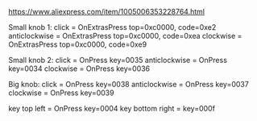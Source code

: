 https://www.aliexpress.com/item/1005006353228764.html

Small knob 1:
	click = OnExtrasPress top=0xc0000, code=0xe2
	anticlockwise = OnExtrasPress top=0xc0000, code=0xea
	clockwise = OnExtrasPress top=0xc0000, code=0xe9

Small knob 2:
	click = OnPress key=0035
	anticlockwise = OnPress key=0034
	clockwise = OnPress key=0036

Big knob:
	click = OnPress key=0038
	anticlockwise = OnPress key=0037
	clockwise = OnPress key=0039


key top left = OnPress key=0004
key bottom right = key=000f


